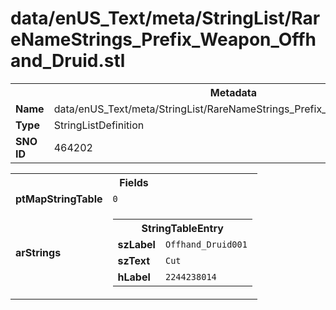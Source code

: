 <h1>data/enUS_Text/meta/StringList/RareNameStrings_Prefix_Weapon_Offhand_Druid.stl</h1><table><tr><th colspan="100%">Metadata</th></tr><tr><td><b>Name</b></td><td>data/enUS_Text/meta/StringList/RareNameStrings_Prefix_Weapon_Offhand_Druid.stl</td></tr><tr><td><b>Type</b></td><td>StringListDefinition</td></tr><tr><td><b>SNO ID</b></td><td>464202</td></tr></table>

<table><tr><th colspan="100%">Fields</th></tr><tr><td><b>ptMapStringTable</b></td><td><code>0</code></td></tr><tr><td><b>arStrings</b></td><td><table><tr><th colspan="100%">StringTableEntry</th></tr><tr><td><b>szLabel</b></td><td><code>Offhand_Druid001</code></td></tr><tr><td><b>szText</b></td><td><code>Cut</code></td></tr><tr><td><b>hLabel</b></td><td><code>2244238014</code></td></tr></table>


</td></tr></table>

